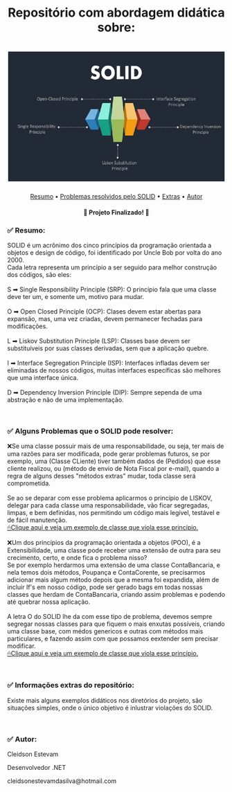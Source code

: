<h1 align="center">Repositório com abordagem didática sobre:</h1>
<h1 align="center">
<img src="https://github.com/CleidsonEstevam/ConceitosSOLID/blob/main/SOLID/6-%20Imagens/maxresdefault.jpg" height="300" width="500"/>
</h1>
<p align="center" height="400" width="400">
 <a href="#resumo">Resumo</a> •
 <a href="#exemplo">Problemas resolvidos pelo SOLID</a> •
 <a href="#extras">Extras</a> •
 <a href="#autor">Autor</a> 
</p>
<h4 align="center"> 
	🚧  Projeto Finalizado! 🚧
</h4>
<h3 id="resumo">✅ Resumo:</h3>
<p>SOLID é um acrônimo dos cinco princípios da programação orientada a objetos e design de código, foi identificado por Uncle Bob por volta do ano 2000.<br/>
Cada letra representa um princípio a ser seguido para melhor construção dos códigos, são eles:<br/><br/>
S ➡ Single Responsibility Principle (SRP): O princípio fala que uma classe deve ter um, e somente um, motivo para mudar.<br/><br/>
O ➡ Open Closed Principle (OCP): Clases devem estar abertas para expansão, mas, uma vez criadas, devem permanecer fechadas para modificações.<br/><br/>
L ➡ Liskov Substitution Principle (LSP): Classes base devem ser substituíveis por suas classes derivadas, sem que a aplicação quebre.<br/><br/>
I ➡ Interface Segregation Principle (ISP): Interfaces infladas devem ser eliminadas de nossos códigos, muitas interfaces específicas são melhores que uma interface única.<br/><br/>
D ➡ Dependency Inversion Principle (DIP): Sempre sependa de uma abstração e não de uma implementação.
</p>
<br/>
<h3 id="exemplo">✅ Alguns Problemas que o SOLID pode resolver:</h3>
<p>
❌Se uma classe possuir mais de uma responsabilidade, ou seja, ter mais de uma razões para ser modificada, pode gerar problemas futuros, se por exemplo, uma (Classe CLiente) tiver também dados de (Pedidos) que esse cliente realizou, ou (método de envio de Nota Fiscal por e-mail), quando a regra de alguns desses "métodos extras" mudar, toda classe será comprometida.<br/>
  <br/>
  Se ao se deparar com esse problema aplicarmos o princípio de LISKOV, delegar para cada classe uma responsabilidade, vão ficar segregadas, limpas, e bem definidas, nos permitindo um código mais legível, testável e de fácil manutenção.<br/>
  <a href="https://github.com/CleidsonEstevam/ConceitosSOLID/blob/main/SOLID/1-%20SingleResponsibilityPrinciple/SRP.cs">🖱Clique aqui e veja um exemplo de classe que viola esse princípio.<a/>
<br/>
<br/>
 ❌Um dos princípios da programação orientada a objetos (POO), é a Extensibilidade, uma classe pode receber uma extensão de outra para seu crecimento, certo, e onde fica o problema nisso?<br/> Se por exemplo herdarmos uma extensão de uma classe ContaBancaria, e nela temos dois métodos, Poupança e ContaCorente, se precisarmos adicionar mais algum método depois que a mesma foi expandida, além de incluir If's em nosso código, pode ser gerado bags em todas nossas classes que herdam de ContaBancaria, criando assim problemas e podendo até quebrar nossa aplicação.<br/>
 <br/>
 A letra O do SOLID lhe da com esse tipo de problema, devemos sempre segregar nossas classes para que fiquem o mais enxutas possíveis, criando uma classe base, com médos genericos e outras com métodos mais particulares, e fazendo assim com que possamos eextender sem precisar modificar.<br/>
    <a href="https://github.com/CleidsonEstevam/ConceitosSOLID/blob/main/SOLID/2-%20OpenClosedPrinciple/OCP.cs">🖱Clique aqui e veja um exemplo de classe que viola esse princípio.<a/>
</p>
<br/>
    <h3 id="extras">✅ Informações extras do repositório:</h3>
 <p>Existe mais alguns exemplos didáticos nos diretórios do projeto, são situações simples, onde o único objetivo é inlustrar violações do SOLID.<p/>
<br/>  
<h3 id="autor">✅ Autor:</h3>
 <p>Cleidson Estevam<p/>
 <p>Desenvolvedor .NET<p/>
 <p>cleidsonestevamdasilva@hotmail.com<p>
